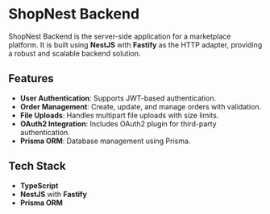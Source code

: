 # ShopNest Backend

ShopNest Backend is the server-side application for a marketplace platform. It is built using **NestJS** with **Fastify** as the HTTP adapter, providing a robust and scalable backend solution.

## Features

- **User Authentication**: Supports JWT-based authentication.
- **Order Management**: Create, update, and manage orders with validation.
- **File Uploads**: Handles multipart file uploads with size limits.
- **OAuth2 Integration**: Includes OAuth2 plugin for third-party authentication.
- **Prisma ORM**: Database management using Prisma.

## Tech Stack

- **TypeScript**
- **NestJS** with **Fastify**
- **Prisma ORM**
